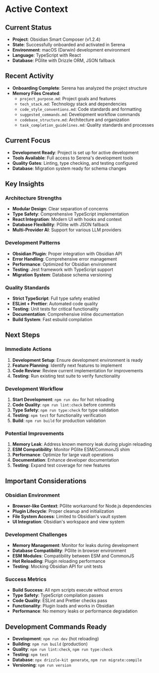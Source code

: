 # Active Context

## Current Status
- **Project**: Obsidian Smart Composer (v1.2.4)
- **State**: Successfully onboarded and activated in Serena
- **Environment**: macOS (Darwin) development environment
- **Language**: TypeScript with React
- **Database**: PGlite with Drizzle ORM, JSON fallback

## Recent Activity
- **Onboarding Complete**: Serena has analyzed the project structure
- **Memory Files Created**:
  - `project_purpose.md`: Project goals and features
  - `tech_stack.md`: Technology stack and dependencies
  - `code_style_conventions.md`: Code standards and formatting
  - `suggested_commands.md`: Development workflow commands
  - `codebase_structure.md`: Architecture and organization
  - `task_completion_guidelines.md`: Quality standards and processes

## Current Focus
- **Development Ready**: Project is set up for active development
- **Tools Available**: Full access to Serena's development tools
- **Quality Gates**: Linting, type checking, and testing configured
- **Database**: Migration system ready for schema changes

## Key Insights

### Architecture Strengths
- **Modular Design**: Clear separation of concerns
- **Type Safety**: Comprehensive TypeScript implementation
- **React Integration**: Modern UI with hooks and context
- **Database Flexibility**: PGlite with JSON fallback
- **Multi-Provider AI**: Support for various LLM providers

### Development Patterns
- **Obsidian Plugin**: Proper integration with Obsidian API
- **Error Handling**: Comprehensive error management
- **Performance**: Optimized for Obsidian environment
- **Testing**: Jest framework with TypeScript support
- **Migration System**: Database schema versioning

### Quality Standards
- **Strict TypeScript**: Full type safety enabled
- **ESLint + Prettier**: Automated code quality
- **Testing**: Unit tests for critical functionality
- **Documentation**: Comprehensive inline documentation
- **Build System**: Fast esbuild compilation

## Next Steps

### Immediate Actions
1. **Development Setup**: Ensure development environment is ready
2. **Feature Planning**: Identify next features to implement
3. **Code Review**: Review current implementation for improvements
4. **Testing**: Run existing test suite to verify functionality

### Development Workflow
1. **Start Development**: `npm run dev` for hot reloading
2. **Code Quality**: `npm run lint:check` before commits
3. **Type Safety**: `npm run type:check` for type validation
4. **Testing**: `npm test` for functionality verification
5. **Build**: `npm run build` for production validation

### Potential Improvements
1. **Memory Leak**: Address known memory leak during plugin reloading
2. **ESM Compatibility**: Monitor PGlite ESM/CommonJS shim
3. **Performance**: Optimize for large vault operations
4. **Documentation**: Enhance developer documentation
5. **Testing**: Expand test coverage for new features

## Important Considerations

### Obsidian Environment
- **Browser-like Context**: PGlite workaround for Node.js dependencies
- **Plugin Lifecycle**: Proper cleanup and initialization
- **File System Access**: Limited to Obsidian's vault system
- **UI Integration**: Obsidian's workspace and view system

### Development Challenges
- **Memory Management**: Monitor for leaks during development
- **Database Compatibility**: PGlite in browser environment
- **ESM Modules**: Compatibility between ESM and CommonJS
- **Hot Reloading**: Plugin reloading performance
- **Testing**: Mocking Obsidian API for unit tests

### Success Metrics
- **Build Success**: All npm scripts execute without errors
- **Type Safety**: TypeScript compilation passes
- **Code Quality**: ESLint and Prettier checks pass
- **Functionality**: Plugin loads and works in Obsidian
- **Performance**: No memory leaks or performance degradation

## Development Commands Ready
- **Development**: `npm run dev` (hot reloading)
- **Building**: `npm run build` (production)
- **Quality**: `npm run lint:check`, `npm run type:check`
- **Testing**: `npm test`
- **Database**: `npx drizzle-kit generate`, `npm run migrate:compile`
- **Versioning**: `npm run version`
